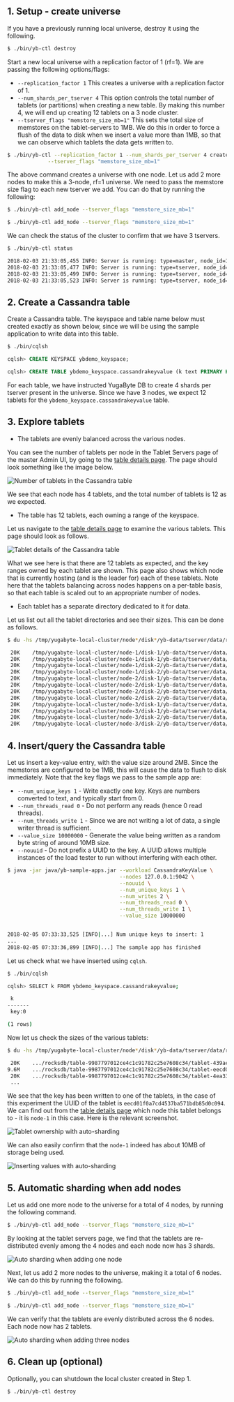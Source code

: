 ## 1. Setup - create universe

If you have a previously running local universe, destroy it using the following.

```sh
$ ./bin/yb-ctl destroy
```


Start a new local universe with a replication factor of 1 (rf=1). We are passing the following options/flags:

- `--replication_factor 1` This creates a universe with a replication factor of 1.
- `--num_shards_per_tserver 4`  This option controls the total number of tablets (or partitions) when creating a new table. By making this number 4, we will end up creating 12 tablets on a 3 node cluster. 
- `--tserver_flags "memstore_size_mb=1"` This sets the total size of memstores on the tablet-servers to 1MB. We do this in order to force a flush of the data to disk when we insert a value more than 1MB, so that we can observe which tablets the data gets written to.

```sh
$ ./bin/yb-ctl --replication_factor 1 --num_shards_per_tserver 4 create \
             --tserver_flags "memstore_size_mb=1"
```


The above command creates a universe with one node. Let us add 2 more nodes to make this a 3-node, rf=1 universe. We need to pass the memstore size flag to each new tserver we add. You can do that by running the following:

```sh
$ ./bin/yb-ctl add_node --tserver_flags "memstore_size_mb=1"
```
```sh
$ ./bin/yb-ctl add_node --tserver_flags "memstore_size_mb=1"
```

We can check the status of the cluster to confirm that we have 3 tservers.

```sh
$ ./bin/yb-ctl status
```
```sh
2018-02-03 21:33:05,455 INFO: Server is running: type=master, node_id=1, PID=18967, admin service=http://127.0.0.1:7000
2018-02-03 21:33:05,477 INFO: Server is running: type=tserver, node_id=1, PID=18970, admin service=http://127.0.0.1:9000, cql service=127.0.0.1:9042, redis service=127.0.0.1:6379
2018-02-03 21:33:05,499 INFO: Server is running: type=tserver, node_id=2, PID=19299, admin service=http://127.0.0.2:9000, cql service=127.0.0.2:9042, redis service=127.0.0.2:6379
2018-02-03 21:33:05,523 INFO: Server is running: type=tserver, node_id=3, PID=19390, admin service=http://127.0.0.3:9000, cql service=127.0.0.3:9042, redis service=127.0.0.3:6379
```


## 2. Create a Cassandra table


Create a Cassandra table. The keyspace and table name below must created exactly as shown below, since we will be using the sample application to write data into this table.

```sh
$ ./bin/cqlsh
```
```sql
cqlsh> CREATE KEYSPACE ybdemo_keyspace;
```
```sql
cqlsh> CREATE TABLE ybdemo_keyspace.cassandrakeyvalue (k text PRIMARY KEY, v blob);
```


For each table, we have instructed YugaByte DB to create 4 shards per tserver present in the universe. Since we have 3 nodes, we expect 12 tablets for the `ybdemo_keyspace.cassandrakeyvalue` table.


## 3. Explore tablets

- The tablets are evenly balanced across the various nodes.

You can see the number of tablets per node in the Tablet Servers page of the master Admin UI, by going to the [table details page](http://127.0.0.1:7000/tablet-servers). The page should look something like the image below.

![Number of tablets in the Cassandra table](/images/ce/auto-sharding-cassandra-table-1.png)

We see that each node has 4 tablets, and the total number of tablets is 12 as we expected.

- The table has 12 tablets, each owning a range of the keyspace.

Let us navigate to the [table details page](http://127.0.0.1:7000/table?keyspace_name=ybdemo_keyspace&table_name=cassandrakeyvalue) to examine the various tablets. This page should look as follows.

![Tablet details of the Cassandra table](/images/ce/auto-sharding-cassandra-tablets.png)

What we see here is that there are 12 tablets as expected, and the key ranges owned by each tablet are shown. This page also shows which node that is currently hosting (and is the leader for) each of these tablets. Note here that the tablets balancing across nodes happens on a per-table basis, so that each table is scaled out to an appropriate number of nodes.

- Each tablet has a separate directory dedicated to it for data.

Let us list out all the tablet directories and see their sizes. This can be done as follows.

```sh
$ du -hs /tmp/yugabyte-local-cluster/node*/disk*/yb-data/tserver/data/rocksdb/table*/* | grep -v '0B'
```
```sh
 20K    /tmp/yugabyte-local-cluster/node-1/disk-1/yb-data/tserver/data/rocksdb/table-9987797012ce4c1c91782c25e7608c34/tablet-439ae3bde90049d6812e198e76ad29a4
 20K    /tmp/yugabyte-local-cluster/node-1/disk-1/yb-data/tserver/data/rocksdb/table-9987797012ce4c1c91782c25e7608c34/tablet-eecd01f0a7cd4537ba571bdb85d0c094
 20K    /tmp/yugabyte-local-cluster/node-1/disk-2/yb-data/tserver/data/rocksdb/table-9987797012ce4c1c91782c25e7608c34/tablet-4ea334056a3845518cc6614baef96966
 20K    /tmp/yugabyte-local-cluster/node-1/disk-2/yb-data/tserver/data/rocksdb/table-9987797012ce4c1c91782c25e7608c34/tablet-52642a3a9d7b4d38a103dff5dd77a3c6
 20K    /tmp/yugabyte-local-cluster/node-2/disk-1/yb-data/tserver/data/rocksdb/table-9987797012ce4c1c91782c25e7608c34/tablet-4e31e26b3b204e34a1e0cfd6f7500525
 20K    /tmp/yugabyte-local-cluster/node-2/disk-1/yb-data/tserver/data/rocksdb/table-9987797012ce4c1c91782c25e7608c34/tablet-b7ac08a983aa45a3843ab92b1719799a
 20K    /tmp/yugabyte-local-cluster/node-2/disk-2/yb-data/tserver/data/rocksdb/table-9987797012ce4c1c91782c25e7608c34/tablet-22c349a07afb48e3844b570c24455431
 20K    /tmp/yugabyte-local-cluster/node-2/disk-2/yb-data/tserver/data/rocksdb/table-9987797012ce4c1c91782c25e7608c34/tablet-8955db9e1ec841f3a30535b77d707586
 20K    /tmp/yugabyte-local-cluster/node-3/disk-1/yb-data/tserver/data/rocksdb/table-9987797012ce4c1c91782c25e7608c34/tablet-adac9f92466b4d288a4ae346aaad3880
 20K    /tmp/yugabyte-local-cluster/node-3/disk-1/yb-data/tserver/data/rocksdb/table-9987797012ce4c1c91782c25e7608c34/tablet-f04a6d5113a74ba79a04f01c80423ef5
 20K    /tmp/yugabyte-local-cluster/node-3/disk-2/yb-data/tserver/data/rocksdb/table-9987797012ce4c1c91782c25e7608c34/tablet-1c472c1204fe40afbc7948dadce22be8
 20K    /tmp/yugabyte-local-cluster/node-3/disk-2/yb-data/tserver/data/rocksdb/table-9987797012ce4c1c91782c25e7608c34/tablet-5aaeb96381044aa2b09ed9973830bb27
 ```

## 4. Insert/query the Cassandra table

Let us insert a key-value entry, with the value size around 2MB. Since the memstores are configured to be 1MB, this will cause the data to flush to disk immediately. Note that the key flags we pass to the sample app are:

- `--num_unique_keys 1` - Write exactly one key. Keys are numbers converted to text, and typically start from 0.
- `--num_threads_read 0` - Do not perform any reads (hence 0 read threads).
- `--num_threads_write 1` - Since we are not writing a lot of data, a single writer thread is sufficient.
- `--value_size 10000000`  - Generate the value being written as a random byte string of around 10MB size.
- `--nouuid` - Do not prefix a UUID to the key. A UUID allows multiple instances of the load tester to run without interfering with each other.

```sh
$ java -jar java/yb-sample-apps.jar --workload CassandraKeyValue \
                                    --nodes 127.0.0.1:9042 \
                                    --nouuid \
                                    --num_unique_keys 1 \
                                    --num_writes 2 \
                                    --num_threads_read 0 \
                                    --num_threads_write 1 \
                                    --value_size 10000000
```
```sh

2018-02-05 07:33:33,525 [INFO|...] Num unique keys to insert: 1
...
2018-02-05 07:33:36,899 [INFO|...] The sample app has finished
```

Let us check what we have inserted using `cqlsh`.

```sh
$ ./bin/cqlsh
```
```sh
cqlsh> SELECT k FROM ybdemo_keyspace.cassandrakeyvalue;
```
```sh
 k
-------
 key:0

(1 rows)
```

Now let us check the sizes of the various tablets:

```sh
$ du -hs /tmp/yugabyte-local-cluster/node*/disk*/yb-data/tserver/data/rocksdb/table*/* | grep -v '0B'
```
```sh
 20K    .../rocksdb/table-9987797012ce4c1c91782c25e7608c34/tablet-439ae3bde90049d6812e198e76ad29a4
9.6M    .../rocksdb/table-9987797012ce4c1c91782c25e7608c34/tablet-eecd01f0a7cd4537ba571bdb85d0c094
 20K    .../rocksdb/table-9987797012ce4c1c91782c25e7608c34/tablet-4ea334056a3845518cc6614baef96966
 ...
 ```

We see that the key has been written to one of the tablets, in the case of this experiment the UUID of the tablet is `eecd01f0a7cd4537ba571bdb85d0c094`. We can find out from the [table details page](http://127.0.0.1:7000/table?keyspace_name=ybdemo_keyspace&table_name=cassandrakeyvalue) which node this tablet belongs to - it is `node-1` in this case. Here is the relevant screenshot.

![Tablet ownership with auto-sharding](/images/ce/auto-sharding-tablet-ownership.png)

We can also easily confirm that the `node-1` indeed has about 10MB of storage being used.

![Inserting values with auto-sharding](/images/ce/auto-sharding-single-kv-insert.png)


## 5. Automatic sharding when add nodes


Let us add one more node to the universe for a total of 4 nodes, by running the following command.

```sh
$ ./bin/yb-ctl add_node --tserver_flags "memstore_size_mb=1"
```


By looking at the tablet servers page, we find that the tablets are re-distributed evenly among the 4 nodes and each node now has 3 shards.

![Auto sharding when adding one node](/images/ce/auto-sharding-add-1-node.png)

Next, let us add 2 more nodes to the universe, making it a total of 6 nodes. We can do this by running the following.

```sh
$ ./bin/yb-ctl add_node --tserver_flags "memstore_size_mb=1"
```
```sh
$ ./bin/yb-ctl add_node --tserver_flags "memstore_size_mb=1"
```

We can verify that the tablets are evenly distributed across the 6 nodes. Each node now has 2 tablets.

![Auto sharding when adding three nodes](/images/ce/auto-sharding-add-3-node.png)


## 6. Clean up (optional)

Optionally, you can shutdown the local cluster created in Step 1.

```sh
$ ./bin/yb-ctl destroy
```